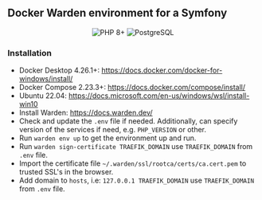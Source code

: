 ## Docker Warden environment for a Symfony
<p align="center">
    <img alt="PHP 8+" src="https://img.shields.io/badge/PHP-8.x-8892BF?style=for-the-badge&logo=php">
    <img alt="PostgreSQL" src="https://img.shields.io/badge/PostgreSQL-16.x-336791?style=for-the-badge&logo=postgresql&logoColor=white">
</p>

### Installation
- Docker Desktop 4.26.1+: https://docs.docker.com/docker-for-windows/install/
- Docker Compose 2.23.3+: https://docs.docker.com/compose/install/
- Ubuntu 22.04: https://docs.microsoft.com/en-us/windows/wsl/install-win10
- Install Warden: https://docs.warden.dev/
- Check and update the `.env` file if needed. Additionally, can specify version of the services if need, e.g. `PHP_VERSION` or other.
- Run `warden env up` to get the environment up and run.
- Run `warden sign-certificate TRAEFIK_DOMAIN` use `TRAEFIK_DOMAIN` from `.env` file.
- Import the certificate file  `~/.warden/ssl/rootca/certs/ca.cert.pem` to trusted SSL's in the browser. 
- Add domain to `hosts`, i.e: `127.0.0.1 TRAEFIK_DOMAIN` use `TRAEFIK_DOMAIN` from `.env` file.
